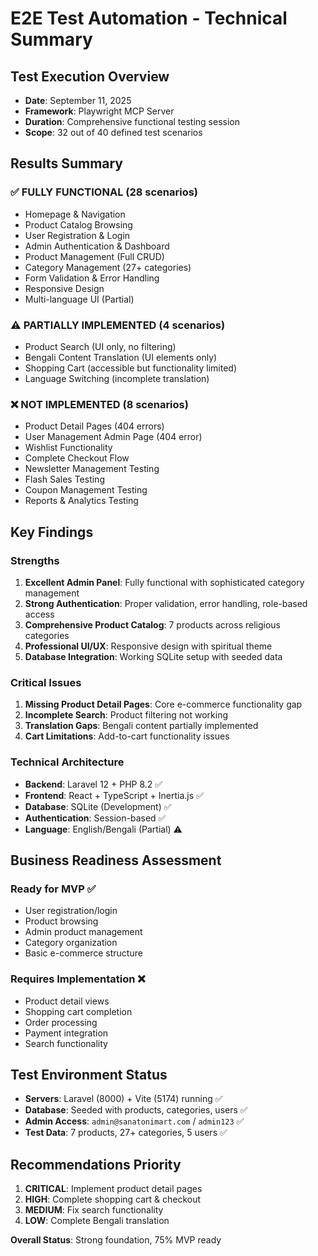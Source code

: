 # E2E Test Automation - Technical Summary

## Test Execution Overview
- **Date**: September 11, 2025
- **Framework**: Playwright MCP Server
- **Duration**: Comprehensive functional testing session
- **Scope**: 32 out of 40 defined test scenarios

## Results Summary

### ✅ FULLY FUNCTIONAL (28 scenarios)
- Homepage & Navigation
- Product Catalog Browsing  
- User Registration & Login
- Admin Authentication & Dashboard
- Product Management (Full CRUD)
- Category Management (27+ categories)
- Form Validation & Error Handling
- Responsive Design
- Multi-language UI (Partial)

### ⚠️ PARTIALLY IMPLEMENTED (4 scenarios)
- Product Search (UI only, no filtering)
- Bengali Content Translation (UI elements only)
- Shopping Cart (accessible but functionality limited)
- Language Switching (incomplete translation)

### ❌ NOT IMPLEMENTED (8 scenarios)
- Product Detail Pages (404 errors)
- User Management Admin Page (404 error)
- Wishlist Functionality
- Complete Checkout Flow
- Newsletter Management Testing
- Flash Sales Testing
- Coupon Management Testing
- Reports & Analytics Testing

## Key Findings

### Strengths
1. **Excellent Admin Panel**: Fully functional with sophisticated category management
2. **Strong Authentication**: Proper validation, error handling, role-based access
3. **Comprehensive Product Catalog**: 7 products across religious categories
4. **Professional UI/UX**: Responsive design with spiritual theme
5. **Database Integration**: Working SQLite setup with seeded data

### Critical Issues
1. **Missing Product Detail Pages**: Core e-commerce functionality gap
2. **Incomplete Search**: Product filtering not working
3. **Translation Gaps**: Bengali content partially implemented
4. **Cart Limitations**: Add-to-cart functionality issues

### Technical Architecture
- **Backend**: Laravel 12 + PHP 8.2 ✅
- **Frontend**: React + TypeScript + Inertia.js ✅  
- **Database**: SQLite (Development) ✅
- **Authentication**: Session-based ✅
- **Language**: English/Bengali (Partial) ⚠️

## Business Readiness Assessment

### Ready for MVP ✅
- User registration/login
- Product browsing
- Admin product management
- Category organization
- Basic e-commerce structure

### Requires Implementation ❌
- Product detail views
- Shopping cart completion
- Order processing
- Payment integration
- Search functionality

## Test Environment Status
- **Servers**: Laravel (8000) + Vite (5174) running ✅
- **Database**: Seeded with products, categories, users ✅
- **Admin Access**: `admin@sanatonimart.com` / `admin123` ✅
- **Test Data**: 7 products, 27+ categories, 5 users ✅

## Recommendations Priority
1. **CRITICAL**: Implement product detail pages
2. **HIGH**: Complete shopping cart & checkout
3. **MEDIUM**: Fix search functionality  
4. **LOW**: Complete Bengali translation

**Overall Status**: Strong foundation, 75% MVP ready
